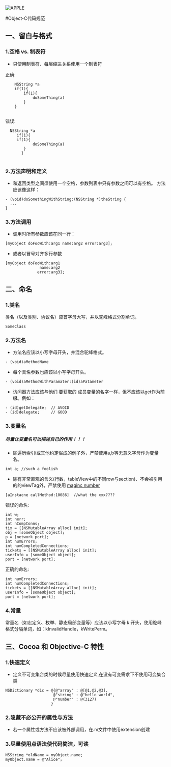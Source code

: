 ![APPLE](https://encrypted-tbn0.gstatic.com/images?q=tbn:ANd9GcQtXkljZ3FPu-ghG2UXFYRXnIz5gO0Dw_3TyO55UyJkgZcQTQOs5A)

#Object-C代码规范

## 一、留白与格式


### 1.空格 vs. 制表符
+ 只使用制表符、每层缩进关系使用一个制表符

正确:
```
    NSString *a
    if(1){
        if(1){
            doSomeThing(a)
        }
    }
  
```
错误:
```
  NSString *a
     if(1){
     if(1){
            doSomeThing(a)
        }
       }
  
```

### 2.方法声明和定义

 + 和返回类型之间须使用一个空格，参数列表中只有参数之间可以有空格。
方法应该像这样：

```
- (void)doSomethingWithString:(NSString *)theString {
  ...
}
```

### 3.方法调用
+ 调用时所有参数应该在同一行：

```
[myObject doFooWith:arg1 name:arg2 error:arg3];
```
+ 或者以冒号对齐多行参数

```
[myObject doFooWith:arg1
               name:arg2
              error:arg3];
```

## 二、命名

### 1.类名
类名（以及类别、协议名）应首字母大写，并以驼峰格式分割单词。
```
SomeClass
```

### 2.方法名
+ 方法名应该以小写字母开头，并混合驼峰格式。</br>

```
- (void)aMethodName
```
+ 每个具名参数也应该以小写字母开头。</br>

```
- (void)aMethodWithParamater:(id)aPatameter
```

+ 访问器方法应该与他们 要获取的 成员变量的名字一样，但不应该以get作为前缀。例如：

```
- (id)getDelegate;  // AVOID
- (id)delegate;     // GOOD
```
### 3.变量名
##### 尽量让变量名可以描述自己的作用！！！

+ 除遍历索引i或其他约定俗成的例子外，严禁使用a,b等无意义字母作为变量名。

```
int a; //such a foolish
```
+ 除有非常直观的含义(行数，tableView中的不同row与section)、不会被引用的的viewTag外，严禁使用 <a href="https://zh.wikipedia.org/wiki/魔術數字">maginc number</a>

```
[aInstacne callMethod:10086]  //what the xxx????
```

错误的命名:

```
int w;
int nerr;
int nCompConns;
tix = [[NSMutableArray alloc] init];
obj = [someObject object];
p = [network port];
int numErrors;
int numCompletedConnections;
tickets = [[NSMutableArray alloc] init];
userInfo = [someObject object];
port = [network port];
```

正确的命名:

```
int numErrors;
int numCompletedConnections;
tickets = [[NSMutableArray alloc] init];
userInfo = [someObject object];
port = [network port];
```

### 4.常量


常量名（如宏定义、枚举、静态局部变量等）应该以小写字母 k 开头，使用驼峰格式分隔单词，如：kInvalidHandle，kWritePerm。

## 三、Cocoa 和 Objective-C 特性

### 1.快速定义
+ 定义不可变集合类的时候尽量使用快速定义,在没有可变需求下不使用可变集合类

```
NSDictionary *dic = @{@"array" : @[@1,@2,@3],
                     @"string" : @"hello world",
                     @"number" : @(3127)
                    }
```

### 2.隐藏不必公开的属性与方法
+ 若一个属性或方法不应该被外部调用，在.m文件中使用extension创建

### 3.尽量使用点语法使代码简洁，可读

```
NSString *oldName = myObject.name;
myObject.name = @"Alice";
```

